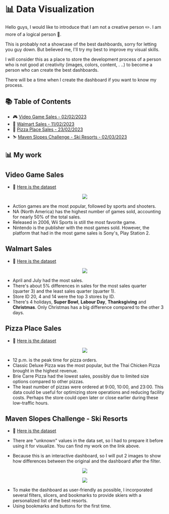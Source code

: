 # 📊 Data Visualization

Hello guys, I would like to introduce that I am not a creative person ✏️. I am more of a logical person 🤯. 

This is probably not a showcase of the best dashboards, sorry for letting you guy down. But believed me, I'll try my best to improve my visual skills.

I will consider this as a place to store the development process of
a person who is not good at creativity (images, colors, content, . ..) to become a person who can create the best dashboards.

There will be a time when I create the dashboard if you want to know my process.

## 📚 Table of Contents

- 🎮 [Video Game Sales - 02/02/2023](#Video-Game-Sales)
- 🏪 [Walmart Sales - 11/02/2023](#Walmart-Sales)
- 🍕 [Pizza Place Sales - 23/02/2023](#Pizza-Place-Sales)
- ⛷️ [Maven Slopes Challenge - Ski Resorts - 02/03/2023](#Maven-Slopes-Challenge-Ski-Resorts)
## 📊 My work

## Video Game Sales

- 📅 [Here is the dataset](https://www.kaggle.com/datasets/gregorut/videogamesales)

<p align="center">
  <img src="https://user-images.githubusercontent.com/115451301/218322984-2e0d8a92-a73f-4b5d-b17e-72684ef452a2.png">
</p>

- Action games are the most popular, followed by sports and shooters.
- NA (North America) has the highest number of games sold, 
accounting for nearly 50% of the total sales.
- Released in 2006, Wii Sports is still the most favorite game.
- Nintendo is the publisher with the most games sold. 
However, the platform that had in the most game sales is Sony's, Play Station 2.

## Walmart Sales

- 📅 [Here is the dataset](https://www.kaggle.com/datasets/yasserh/walmart-dataset)

<p align="center">
  <img src="https://user-images.githubusercontent.com/115451301/218324260-6f1330ea-d95b-4ff2-b87b-f42ee3e6c0f9.png">
</p>

- April and July had the most sales.
- There's about 5% differences in sales for the most sales quarter (quarter 3) and the least sales quarter (quarter 1).
- Store ID 20, 4 and 14 were the top 3 stores by ID.
- There's 4 holidays, **Super Bowl**, **Labour Day**, **Thanksgiving** and **Christmas**. Only Christmas has a big difference compared to the other 3 days.

## Pizza Place Sales

- 📅 [Here is the dataset](https://app.mavenanalytics.io/datasets)

<p align="center">
  <img src="https://user-images.githubusercontent.com/115451301/223045500-8404a48f-0432-48f7-b58f-accddff17033.png">
</p>

- 12 p.m. is the peak time for pizza orders.
- Classic Deluxe Pizza was the most popular, but the Thai Chicken Pizza brought in the highest revenue.
- Brie Carre Pizza had the lowest sales, possibly due to limited size options compared to other pizzas.
- The least number of pizzas were ordered at 9:00, 10:00, and 23:00. This data could be useful for optimizing store operations and reducing facility costs. Perhaps the store could open later or close earlier during these low-traffic hours.

## Maven Slopes Challenge - Ski Resorts

- 📅 [Here is the dataset](https://github.com/hieucabo/Selfstudy-Project/tree/main/Serious%20Projects/Maven%20Slopes%20Challenge)

- There are "unknown" values in the data set, so I had to prepare it before using it for visualize. You can find my work on the link above.
- Because this is an interactive dashboard, so I will put 2 images to show how differences between the original and the dashboard after the filter.

<p align="center">
  <img src="https://user-images.githubusercontent.com/115451301/223053037-1dbbd9bc-b6a5-4cbf-900d-a43a47228aaf.png">
</p>

<p align="center">
  <img src="https://user-images.githubusercontent.com/115451301/223053254-ea966532-29e7-437f-a5c1-9d7b53fb2e3e.png">
</p>

- To make the dashboard as user-friendly as possible, I incorporated several filters, slicers, and bookmarks to provide skiers with a personalized list of the best resorts. 
- Using bookmarks and buttons for the first time.


